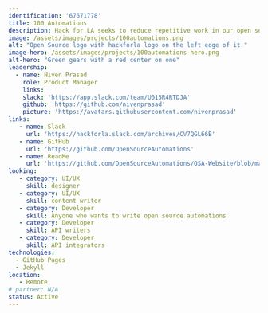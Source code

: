 ```yaml
---
identification: '67671778'
title: 100 Automations
description: Hack for LA seeks to reduce repetitive work in our open source projects and for the open source community.  This project will be both a showcase for the automations and/or microservices that we develop, but also a convenient home for those automations, so that they can be found, forked, and contributed to easily.
image: /assets/images/projects/100automations.png
alt: "Open Source logo with hackforla logo on the left edge of it."
image-hero: /assets/images/projects/100automations-hero.png
alt-hero: "Green gears with a red center on one"
leadership:
  - name: Niven Prasad
    role: Product Manager
    links:
    slack: 'https://app.slack.com/team/U015R4RTDJA'
    github: 'https://github.com/nivenprasad'
    picture: 'https://avatars.githubusercontent.com/nivenprasad'
links: 
   - name: Slack 
     url: 'https://hackforla.slack.com/archives/CV7QGL66B'
   - name: GitHub
     url: 'https://github.com/OpenSourceAutomations'
   - name: ReadMe
     url: 'https://github.com/OpenSourceAutomations/OSA-Website/blob/master/README.md'
looking:
   - category: UI/UX
     skill: designer
   - category: UI/UX
     skill: content writer
   - category: Developer
     skill: Anyone who wants to write open source automations
   - category: Developer
     skill: API writers
   - category: Developer
     skill: API integrators
technologies: 
  - GitHub Pages
  - Jekyll
location:
   - Remote
# partner: N/A
status: Active
---
```

